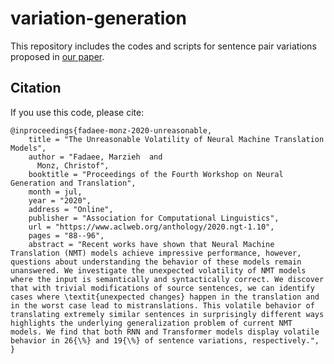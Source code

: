 # variation-generation

This repository includes the codes and scripts for sentence pair variations 
proposed in [our paper](https://www.aclweb.org/anthology/2020.ngt-1.10.pdf).

## Citation

If you use this code, please cite:
```
@inproceedings{fadaee-monz-2020-unreasonable,
    title = "The Unreasonable Volatility of Neural Machine Translation Models",
    author = "Fadaee, Marzieh  and
      Monz, Christof",
    booktitle = "Proceedings of the Fourth Workshop on Neural Generation and Translation",
    month = jul,
    year = "2020",
    address = "Online",
    publisher = "Association for Computational Linguistics",
    url = "https://www.aclweb.org/anthology/2020.ngt-1.10",
    pages = "88--96",
    abstract = "Recent works have shown that Neural Machine Translation (NMT) models achieve impressive performance, however, questions about understanding the behavior of these models remain unanswered. We investigate the unexpected volatility of NMT models where the input is semantically and syntactically correct. We discover that with trivial modifications of source sentences, we can identify cases where \textit{unexpected changes} happen in the translation and in the worst case lead to mistranslations. This volatile behavior of translating extremely similar sentences in surprisingly different ways highlights the underlying generalization problem of current NMT models. We find that both RNN and Transformer models display volatile behavior in 26{\%} and 19{\%} of sentence variations, respectively.",
}
```
